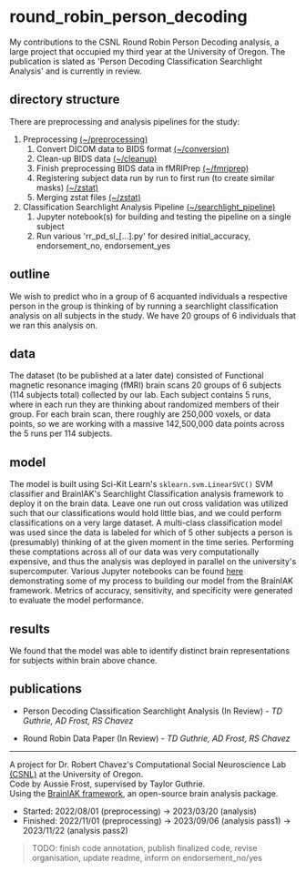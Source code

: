 # round_robin_person_decoding
My contributions to the CSNL Round Robin Person Decoding analysis, a large project that occupied my third year at the University of Oregon. The publication is slated as 'Person Decoding Classification Searchlight Analysis' and is currently in review.

## directory structure
There are preprocessing and analysis pipelines for the study:

1. Preprocessing [(~/preprocessing)](https://github.com/austinfroste/round_robin_person_decoding/tree/main/preprocessing)
    1. Convert DICOM data to BIDS format [(~/conversion)](https://github.com/austinfroste/round_robin_person_decoding/tree/main/preprocessing/conversion)
    2. Clean-up BIDS data [(~/cleanup)](https://github.com/austinfroste/round_robin_person_decoding/tree/main/preprocessing/cleanup)
    3. Finish preprocessing BIDS data in fMRIPrep [(~/fmriprep)](https://github.com/austinfroste/round_robin_person_decoding/tree/main/preprocessing/fmriprep)
    4. Registering subject data run by run to first run (to create similar masks) [(~/zstat)](https://github.com/austinfroste/round_robin_person_decoding/tree/main/preprocessing/zstat)
    5. Merging zstat files [(~/zstat)](https://github.com/austinfroste/round_robin_person_decoding/tree/main/preprocessing/zstat)
2. Classification Searchlight Analysis Pipeline [(~/searchlight_pipeline)](https://github.com/austinfroste/round_robin_person_decoding/tree/main/searchlight_pipeline)
    1. Jupyter notebook(s) for building and testing the pipeline on a single subject
    2. Run various 'rr_pd_sl_[...].py' for desired initial_accuracy, endorsement_no, endorsement_yes

## outline
We wish to predict who in a group of 6 acquanted individuals a respective person in the group is thinking of by running a searchlight classification analysis on all subjects in the study. We have 20 groups of 6 individuals that we ran this analysis on.

## data
The dataset (to be published at a later date) consisted of Functional magnetic resonance imaging (fMRI) brain scans 20 groups of 6 subjects (114 subjects total) collected by our lab. Each subject contains 5 runs, where in each run they are thinking about randomized members of their group. For each brain scan, there roughly are 250,000 voxels, or data points, so we are working with a massive 142,500,000 data points across the 5 runs per 114 subjects.

## model 
The model is built using Sci-Kit Learn's `sklearn.svm.LinearSVC()` SVM classifier and BrainIAK's Searchlight Classification analysis framework to deploy it on the brain data. Leave one run out cross validation was utilized such that our classifications would hold little bias, and we could perform classifications on a very large dataset. A multi-class classification model was used since the data is labeled for which of 5 other subjects a person is (presumably) thinking of at the given moment in the time series. Performing these comptations across all of our data was very computationally expensive, and thus the analysis was deployed in parallel on the university's supercomputer. Various Jupyter notebooks can be found [here](searchlight_pipeline/exploration) demonstrating some of my process to building our model from the BrainIAK framework. Metrics of accuracy, sensitivity, and specificity were generated to evaluate the model performance.

## results
We found that the model was able to identify distinct brain representations for subjects within brain above chance.

## publications
* Person Decoding Classification Searchlight Analysis (In Review) - *TD Guthrie, AD Frost, RS Chavez*

* Round Robin Data Paper (In Review) - *TD Guthrie, AD Frost, RS Chavez*

- - - -
A project for Dr. Robert Chavez's Computational Social Neuroscience Lab [(CSNL)](https://csnl.uoregon.edu/) at the University of Oregon. <br />
Code by Aussie Frost, supervised by Taylor Guthrie. <br />
Using the [BrainIAK framework](https://github.com/brainiak/brainiak), an open-source brain analysis package.

* Started: 2022/08/01 (preprocessing) -> 2023/03/20 (analysis)
* Finished: 2022/11/01 (preprocessing) -> 2023/09/06 (analysis pass1) -> 2023/11/22 (analysis pass2)

> TODO: finish code annotation, publish finalized code, revise organisation, update readme, inform on endorsement_no/yes
